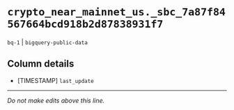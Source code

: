 # `crypto_near_mainnet_us._sbc_7a87f84567664bcd918b2d87838931f7`
`bq-1` | `bigquery-public-data`

## Column details
* [TIMESTAMP] `last_update`

-------------------------------------------------------------------------------
*Do not make edits above this line.*
